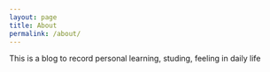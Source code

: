 ```yaml
---
layout: page
title: About
permalink: /about/
---
```

This is a blog to record personal learning, studing, feeling in daily life
